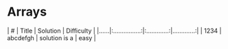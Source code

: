 # Arrays
|  #   |       Title      |    Solution   |  Difficulty  |
|......|:................:|:.............:|.............:|
| 1234 | abcdefgh         | solution is a | easy         |